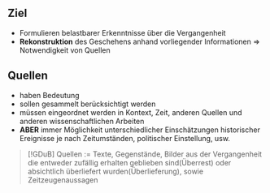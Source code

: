 ## Ziel
- Formulieren belastbarer Erkenntnisse über die Vergangenheit
- **Rekonstruktion** des Geschehens anhand vorliegender Informationen
=> Notwendigkeit von Quellen

## Quellen
- haben Bedeutung
- sollen gesammelt berücksichtigt werden
- müssen eingeordnet werden in Kontext, Zeit, anderen Quellen und anderen wissenschaftlichen Arbeiten
- **ABER** immer Möglichkeit unterschiedlicher Einschätzungen historischer Ereignisse je nach Zeitumständen, politischer Einstellung, usw.

>[!GDuB]
>Quellen := Texte, Gegenstände, Bilder aus der Vergangenheit die entweder zufällig erhalten geblieben sind(Überrest) oder absichtlich überliefert wurden(Überlieferung), sowie Zeitzeugenaussagen
<!--SR:!2024-10-06,1,230-->
